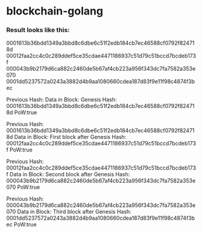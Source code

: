 # blockchain-golang

### Result looks like this:
0001613b36bdd1349a3bbd8c6dbe6c51f2edb184cb7ec46588cf0792f824718d
00012faa2cc4c0c289ddef5ce35cdae4471186937c51d79c51bccd7bcdeb173f
000043b9b2179d6ca882c2460de5b67af4cb223a956f343dc7fa7582a353e070
0001dd5237572a0243a3882d4b9aa1080660cdea187d83f9e11f98c4874f3bec

Previous Hash:
Data in Block: Genesis
Hash: 0001613b36bdd1349a3bbd8c6dbe6c51f2edb184cb7ec46588cf0792f824718d
PoW:true

Previous Hash: 0001613b36bdd1349a3bbd8c6dbe6c51f2edb184cb7ec46588cf0792f824718d
Data in Block: First block after Genesis
Hash: 00012faa2cc4c0c289ddef5ce35cdae4471186937c51d79c51bccd7bcdeb173f
PoW:true

Previous Hash: 00012faa2cc4c0c289ddef5ce35cdae4471186937c51d79c51bccd7bcdeb173f
Data in Block: Second block after Genesis
Hash: 000043b9b2179d6ca882c2460de5b67af4cb223a956f343dc7fa7582a353e070
PoW:true

Previous Hash: 000043b9b2179d6ca882c2460de5b67af4cb223a956f343dc7fa7582a353e070
Data in Block: Third block after Genesis
Hash: 0001dd5237572a0243a3882d4b9aa1080660cdea187d83f9e11f98c4874f3bec
PoW:true
